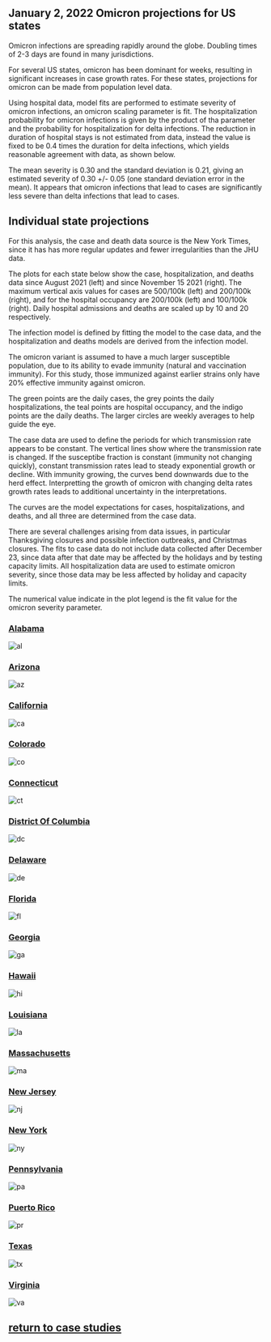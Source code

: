 ## January 2, 2022 Omicron projections for US states

Omicron infections are spreading rapidly around the globe.
Doubling times of 2-3 days are found in many jurisdictions.

For several US states, omicron has been dominant for weeks, resulting in
significant increases in case growth rates.
For these states, projections for omicron can be made from population level data.

Using hospital data, model fits are performed 
to estimate severity of omicron infections, an omicron scaling 
parameter is fit. The hospitalization probability for omicron infections is given by
the product of tha parameter and the probability for hospitalization for delta infections.
The reduction in duration of hospital stays is not estimated from data, instead the
value is fixed to be 0.4 times the duration for delta infections, which yields
reasonable agreement with data, as shown below.

The mean severity is 0.30 and the standard deviation is 0.21, giving an estimated severity of
0.30 +/- 0.05 (one standard deviation error in the mean).
It appears that omicron infections that lead to cases are 
significantly less severe than delta infections that lead to cases.

## Individual state projections

For this analysis, the case and death data source is the New York Times, since it has
has more regular updates and fewer irregularities than the JHU data.

The plots for each state below show the case, hospitalization, and deaths data since
August 2021 (left) and since November 15 2021 (right).
The maximum vertical axis values for cases are 500/100k (left) and 200/100k (right), and
for the hospital occupancy are 200/100k (left) and 100/100k (right).
Daily hospital admissions and deaths are scaled up by 10 and 20 respectively.

The infection model is defined by fitting the model to the case data, and the
hospitalization and deaths models are derived from the infection model.

The omicron variant is assumed to have a much larger susceptible population, due to its
ability to evade immunity (natural and vaccination immunity). 
For this study, those immunized against earlier strains only have 20% effective immunity
against omicron.

The green points are the daily cases, the grey points the daily hospitalizations, 
the teal points are hospital occupancy, and the indigo points are the daily deaths. 
The larger circles are weekly averages to help guide the eye.

The case data are used to define the periods for which transmission rate appears to be constant.
The vertical lines show where the transmission rate is changed.
If the susceptibe fraction is constant (immunity not changing quickly), constant transmission rates
lead to steady exponential growth or decline.
With immunity growing, the curves bend downwards due to the herd effect.
Interpretting the growth of omicron with changing delta rates growth rates leads to additional
uncertainty in the interpretations.

The curves are the model expectations for cases, hospitalizations, and deaths, and
all three are determined from the case data.

There are several challenges arising from data issues, in particular Thanksgiving closures and
possible infection outbreaks, and Christmas closures.
The fits to case data do not include data collected after December 23, since data after that date
may be affected by the holidays and by testing capacity limits.
All hospitalization data are used to estimate omicron severity, since those data may
be less affected by holiday and capacity limits.

The numerical value indicate in the plot legend is the fit value for the omicron severity parameter.

### [Alabama](img/al_4_1_0102_linear_omicron.pdf)

![al](img/al_4_1_0102_linear_omicron.png)

### [Arizona](img/az_4_1_0102_linear_omicron.pdf)

![az](img/az_4_1_0102_linear_omicron.png)

### [California](img/ca_4_1_0102_linear_omicron.pdf)

![ca](img/ca_4_1_0102_linear_omicron.png)

### [Colorado](img/co_4_1_0102_linear_omicron.pdf)

![co](img/co_4_1_0102_linear_omicron.png)

### [Connecticut](img/ct_4_1_0102_linear_omicron.pdf)

![ct](img/ct_4_1_0102_linear_omicron.png)

### [District Of Columbia](img/dc_4_1_0102_linear_omicron.pdf)

![dc](img/dc_4_1_0102_linear_omicron.png)

### [Delaware](img/de_4_1_0102_linear_omicron.pdf)

![de](img/de_4_1_0102_linear_omicron.png)

### [Florida](img/fl_4_1_0102_linear_omicron.pdf)

![fl](img/fl_4_1_0102_linear_omicron.png)

### [Georgia](img/ga_4_1_0102_linear_omicron.pdf)

![ga](img/ga_4_1_0102_linear_omicron.png)

### [Hawaii](img/hi_4_1_0102_linear_omicron.pdf)

![hi](img/hi_4_1_0102_linear_omicron.png)

### [Louisiana](img/la_4_1_0102_linear_omicron.pdf)

![la](img/la_4_1_0102_linear_omicron.png)

### [Massachusetts](img/ma_4_1_0102_linear_omicron.pdf)

![ma](img/ma_4_1_0102_linear_omicron.png)

### [New Jersey](img/nj_4_1_0102_linear_omicron.pdf)

![nj](img/nj_4_1_0102_linear_omicron.png)

### [New York](img/ny_4_1_0102_linear_omicron.pdf)

![ny](img/ny_4_1_0102_linear_omicron.png)

### [Pennsylvania](img/pa_4_1_0102_linear_omicron.pdf)

![pa](img/pa_4_1_0102_linear_omicron.png)

### [Puerto Rico](img/pr_4_1_0102_linear_omicron.pdf)

![pr](img/pr_4_1_0102_linear_omicron.png)

### [Texas](img/tx_4_1_0102_linear_omicron.pdf)

![tx](img/tx_4_1_0102_linear_omicron.png)

### [Virginia](img/va_4_1_0102_linear_omicron.pdf)

![va](img/va_4_1_0102_linear_omicron.png)

## [return to case studies](../index.md)

